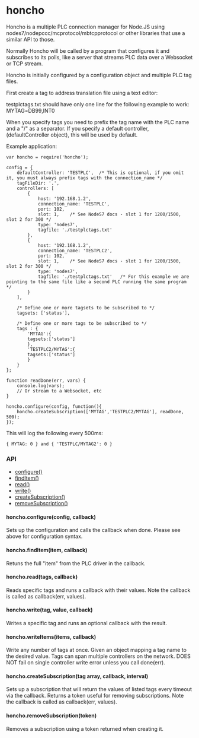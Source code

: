 honcho
======

Honcho is a multiple PLC connection manager for Node.JS using nodes7/nodepccc/mcprotocol/mbtcpprotocol or other libraries that use a similar API to those.

Normally Honcho will be called by a program that configures it and subscribes to its polls, like a server that streams PLC data over a Websocket or TCP stream.

Honcho is initially configured by a configuration object and multiple PLC tag files.

First create a tag to address translation file using a text editor:

testplctags.txt should have only one line for the following example to work:
	MYTAG=DB99,INT0

When you specify tags you need to prefix the tag name with the PLC name and a "/" as a separator.  If you specify a default controller, (defaultController object), this will be used by default.

Example application:

	var honcho = require('honcho');

	config = {
		defaultController: 'TESTPLC',  /* This is optional, if you omit it, you must always prefix tags with the connection_name */
		tagFileDir: '.',
		controllers: [
			{ 
				host: '192.168.1.2',
				connection_name: 'TESTPLC',
				port: 102,
				slot: 1, 	/* See NodeS7 docs - slot 1 for 1200/1500, slot 2 for 300 */
				type: 'nodes7',
      			tagfile: './testplctags.txt' 
			},
			{ 
				host: '192.168.1.2',	
				connection_name: 'TESTPLC2',
				port: 102,
				slot: 1, 	/* See NodeS7 docs - slot 1 for 1200/1500, slot 2 for 300 */
				type: 'nodes7',
      			tagfile: './testplctags.txt'   /* For this example we are pointing to the same file like a second PLC running the same program */
			}
  		],

  		/* Define one or more tagsets to be subscribed to */
		tagsets: ['status'],

  		/* Define one or more tags to be subscribed to */
		tags : {
			'MYTAG':{
			tagsets:['status']
			},
			'TESTPLC2/MYTAG':{
			tagsets:['status']
			}		
		}
	};

	function readDone(err, vars) {
		console.log(vars);
		// Or stream to a Websocket, etc
	}

	honcho.configure(config, function(){
		honcho.createSubscription(['MYTAG','TESTPLC2/MYTAG'], readDone, 500);
	});

This will log the following every 500ms:

	{ MYTAG: 0 } and { 'TESTPLC/MYTAG2': 0 }



### API
 - [configure()](#configure)
 - [findItem()](#findItem)
 - [read()](#read)
 - [write()](#write)
 - [createSubscription()](#createSubscription)
 - [removeSubscription()](#removeSubscription)

#### <a name="configure"></a>honcho.configure(config, callback)
Sets up the configuration and calls the callback when done.  Please see above for configuration syntax.

#### <a name="findItem"></a>honcho.findItem(item, callback)
Retuns the full "item" from the PLC driver in the callback.

#### <a name="read"></a>honcho.read(tags, callback)
Reads specific tags and runs a callback with their values.  Note the callback is called as callback(err, values).

#### <a name="write"></a>honcho.write(tag, value, callback)
Writes a specific tag and runs an optional callback with the result.

#### <a name="writeItems"></a>honcho.writeItems(items, callback)
Write any number of tags at once. Given an object mapping a tag name to the desired value. Tags can span multiple controllers on the network. DOES NOT fail on single controller write error unless you call done(err).

#### <a name="createSubscription"></a>honcho.createSubscription(tag array, callback, interval)
Sets up a subscription that will return the values of listed tags every timeout via the callback.  Returns a token useful for removing subscriptions.  Note the callback is called as callback(err, values).

#### <a name="removeSubscription"></a>honcho.removeSubscription(token)
Removes a subscription using a token returned when creating it.


